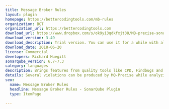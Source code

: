 ```yaml
---
title: Message Broker Rules
layout: plugin
homepage: https://bettercodingtools.com/mb-rules
organization: BCT
organization_url: https://bettercodingtools.com
download_url: https://www.dropbox.com/s/ok9yi3qdkfxjt38/MB-precise-sonarplugin-3.49-24-june-2018.jar?dl=0
download_version: 3.49
download_description: Trial version. You can use it for a while with all the features of the purchased product but it will run out at the end of the trial
download_date: 2018-06-20
license: Commercial
developers: Richard Huegill
sonarqube_version: 6.7-7.3
category: languages
description: Brings features from quality tools like CPD, Findbugs and PMD to Message Broker, improving code quality and helping to improve runtime performance and throughput.
details: Several violations can be produced by MQ-Precise while analyzing Message Broker code. They are broken down below into the categories standards, performance, correctness and other. Validate queue names against a naming standard. Environment tree variables. ESQL Code complexity. Extra long lines. XMLNSC over XMLNS. Default values for EXTERNAL (UDP). MQ Queue name defined but not referenced. MQ Queue name referenced but not defined. Test coverage. IIB Toolkit integration with Sonarqube.
seo: 
  name: Message Broker Rules
  headline: Message Broker Rules - SonarQube Plugin
  type: ItemPage

---
```

